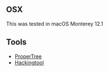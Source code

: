 ## OSX
This was tested in macOS Monterey 12.1

## Tools

- [ProperTree](https://github.com/corpnewt/ProperTree)
- [Hackingtool](https://github.com/headkaze/Hackintool)
